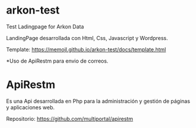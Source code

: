 # arkon-test
Test Ladingpage for Arkon Data

LandingPage desarrollada con Html, Css, Javascript y Wordpress.

Template: https://memojl.github.io/arkon-test/docs/template.html

*Uso de ApiRestm para envio de correos.

# ApiRestm
Es una Api desarrollada en Php para la administración y gestión de páginas y aplicaciones web. 

Repositorio: https://github.com/multiportal/apirestm
